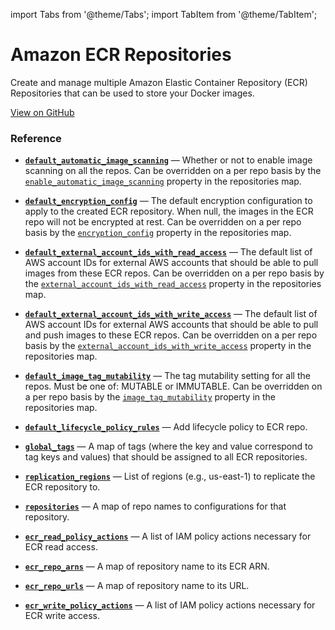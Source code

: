 import Tabs from '@theme/Tabs';
import TabItem from '@theme/TabItem';

# Amazon ECR Repositories

Create and manage multiple Amazon Elastic Container Repository (ECR) Repositories that can be used to store your Docker images.

<a href="https://github.com/gruntwork-io/terraform-aws-service-catalog/tree/master/modules/data-stores/ecr-repos" className="link-button">View on GitHub</a>

### Reference

<Tabs>
<TabItem value="inputs" label="Inputs" default>

<a name="default_automatic_image_scanning" className="snap-top"></a>

* [**`default_automatic_image_scanning`**](#default_automatic_image_scanning) &mdash; Whether or not to enable image scanning on all the repos. Can be overridden on a per repo basis by the [`enable_automatic_image_scanning`](#enable_automatic_image_scanning) property in the repositories map.

<a name="default_encryption_config" className="snap-top"></a>

* [**`default_encryption_config`**](#default_encryption_config) &mdash; The default encryption configuration to apply to the created ECR repository. When null, the images in the ECR repo will not be encrypted at rest. Can be overridden on a per repo basis by the [`encryption_config`](#encryption_config) property in the repositories map.

<a name="default_external_account_ids_with_read_access" className="snap-top"></a>

* [**`default_external_account_ids_with_read_access`**](#default_external_account_ids_with_read_access) &mdash; The default list of AWS account IDs for external AWS accounts that should be able to pull images from these ECR repos. Can be overridden on a per repo basis by the [`external_account_ids_with_read_access`](#external_account_ids_with_read_access) property in the repositories map.

<a name="default_external_account_ids_with_write_access" className="snap-top"></a>

* [**`default_external_account_ids_with_write_access`**](#default_external_account_ids_with_write_access) &mdash; The default list of AWS account IDs for external AWS accounts that should be able to pull and push images to these ECR repos. Can be overridden on a per repo basis by the [`external_account_ids_with_write_access`](#external_account_ids_with_write_access) property in the repositories map.

<a name="default_image_tag_mutability" className="snap-top"></a>

* [**`default_image_tag_mutability`**](#default_image_tag_mutability) &mdash; The tag mutability setting for all the repos. Must be one of: MUTABLE or IMMUTABLE. Can be overridden on a per repo basis by the [`image_tag_mutability`](#image_tag_mutability) property in the repositories map.

<a name="default_lifecycle_policy_rules" className="snap-top"></a>

* [**`default_lifecycle_policy_rules`**](#default_lifecycle_policy_rules) &mdash; Add lifecycle policy to ECR repo.

<a name="global_tags" className="snap-top"></a>

* [**`global_tags`**](#global_tags) &mdash; A map of tags (where the key and value correspond to tag keys and values) that should be assigned to all ECR repositories.

<a name="replication_regions" className="snap-top"></a>

* [**`replication_regions`**](#replication_regions) &mdash; List of regions (e.g., us-east-1) to replicate the ECR repository to.

<a name="repositories" className="snap-top"></a>

* [**`repositories`**](#repositories) &mdash; A map of repo names to configurations for that repository.

</TabItem>
<TabItem value="outputs" label="Outputs">

<a name="ecr_read_policy_actions" className="snap-top"></a>

* [**`ecr_read_policy_actions`**](#ecr_read_policy_actions) &mdash; A list of IAM policy actions necessary for ECR read access.

<a name="ecr_repo_arns" className="snap-top"></a>

* [**`ecr_repo_arns`**](#ecr_repo_arns) &mdash; A map of repository name to its ECR ARN.

<a name="ecr_repo_urls" className="snap-top"></a>

* [**`ecr_repo_urls`**](#ecr_repo_urls) &mdash; A map of repository name to its URL.

<a name="ecr_write_policy_actions" className="snap-top"></a>

* [**`ecr_write_policy_actions`**](#ecr_write_policy_actions) &mdash; A list of IAM policy actions necessary for ECR write access.

</TabItem>
</Tabs>


<!-- ##DOCS-SOURCER-START
{"sourcePlugin":"service-catalog-api","hash":"6f96cf09810f77caa69e6c8e03f93e81"}
##DOCS-SOURCER-END -->
